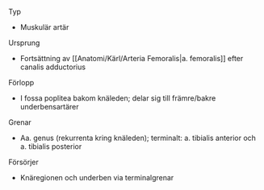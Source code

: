 Typ
- Muskulär artär

Ursprung
- Fortsättning av [[Anatomi/Kärl/Arteria Femoralis|a. femoralis]] efter canalis adductorius

Förlopp
- I fossa poplitea bakom knäleden; delar sig till främre/bakre underbensartärer

Grenar
- Aa. genus (rekurrenta kring knäleden); terminalt: a. tibialis anterior och a. tibialis posterior

Försörjer
- Knäregionen och underben via terminalgrenar

